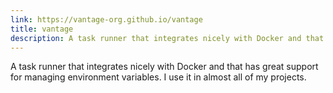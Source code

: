 ```yaml
---
link: https://vantage-org.github.io/vantage
title: vantage
description: A task runner that integrates nicely with Docker and that has great support for managing environment variables.
---
```


A task runner that integrates nicely with Docker and that has great support for managing
environment variables. I use it in almost all of my projects.
